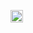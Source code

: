 [<img alt="github" src="https://img.shields.io/badge/github-emilk/egui-8da0cb?logo=github" height="20">](https://github.com/J-Sparr0w/file_explorer_rust)
